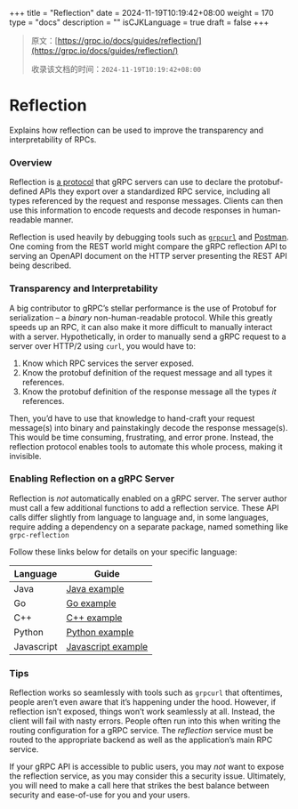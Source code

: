 +++
title = "Reflection"
date = 2024-11-19T10:19:42+08:00
weight = 170
type = "docs"
description = ""
isCJKLanguage = true
draft = false
+++

> 原文：[https://grpc.io/docs/guides/reflection/](https://grpc.io/docs/guides/reflection/)
>
> 收录该文档的时间：`2024-11-19T10:19:42+08:00`

# Reflection

Explains how reflection can be used to improve the transparency and interpretability of RPCs.



### Overview

Reflection is [a protocol](https://github.com/grpc/grpc-proto/blob/master/grpc/reflection/v1/reflection.proto) that gRPC servers can use to declare the protobuf-defined APIs they export over a standardized RPC service, including all types referenced by the request and response messages. Clients can then use this information to encode requests and decode responses in human-readable manner.

Reflection is used heavily by debugging tools such as [`grpcurl`](https://github.com/fullstorydev/grpcurl) and [Postman](https://learning.postman.com/docs/sending-requests/grpc/grpc-client-overview/). One coming from the REST world might compare the gRPC reflection API to serving an OpenAPI document on the HTTP server presenting the REST API being described.

### Transparency and Interpretability

A big contributor to gRPC’s stellar performance is the use of Protobuf for serialization – a *binary* non-human-readable protocol. While this greatly speeds up an RPC, it can also make it more difficult to manually interact with a server. Hypothetically, in order to manually send a gRPC request to a server over HTTP/2 using `curl`, you would have to:

1. Know which RPC services the server exposed.
2. Know the protobuf definition of the request message and all types it references.
3. Know the protobuf definition of the response message all the types *it* references.

Then, you’d have to use that knowledge to hand-craft your request message(s) into binary and painstakingly decode the response message(s). This would be time consuming, frustrating, and error prone. Instead, the reflection protocol enables tools to automate this whole process, making it invisible.

### Enabling Reflection on a gRPC Server

Reflection is *not* automatically enabled on a gRPC server. The server author must call a few additional functions to add a reflection service. These API calls differ slightly from language to language and, in some languages, require adding a dependency on a separate package, named something like `grpc-reflection`

Follow these links below for details on your specific language:

| Language   | Guide                                                        |
| ---------- | ------------------------------------------------------------ |
| Java       | [Java example](https://github.com/grpc/grpc-java/tree/master/examples/example-reflection) |
| Go         | [Go example](https://github.com/grpc/grpc-go/tree/master/examples/features/reflection) |
| C++        | [C++ example](https://github.com/grpc/grpc/tree/master/examples/cpp/reflection) |
| Python     | [Python example](https://github.com/grpc/grpc/blob/master/examples/python/helloworld/greeter_server_with_reflection.py) |
| Javascript | [Javascript example](https://github.com/grpc/grpc-node/blob/master/examples/reflection/server.js) |

### Tips

Reflection works so seamlessly with tools such as `grpcurl` that oftentimes, people aren’t even aware that it’s happening under the hood. However, if reflection isn’t exposed, things won’t work seamlessly at all. Instead, the client will fail with nasty errors. People often run into this when writing the routing configuration for a gRPC service. The *reflection* service must be routed to the appropriate backend as well as the application’s main RPC service.

If your gRPC API is accessible to public users, you may *not* want to expose the reflection service, as you may consider this a security issue. Ultimately, you will need to make a call here that strikes the best balance between security and ease-of-use for you and your users.
